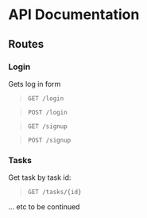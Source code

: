 # API Documentation
## Routes
### Login

Gets log in form
> `GET /login`

> `POST /login`

> `GET /signup`

> `POST /signup`

### Tasks
Get task by task id:
> `GET /tasks/{id}`

... etc to be continued